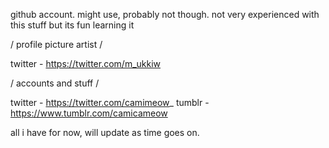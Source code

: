 github account. might use, probably not though. not very experienced with this stuff but its fun learning it

/ profile picture artist /

twitter - https://twitter.com/m_ukkiw

/ accounts and stuff /

twitter - https://twitter.com/camimeow_
tumblr - https://www.tumblr.com/camicameow

all i have for now, will update as time goes on.

